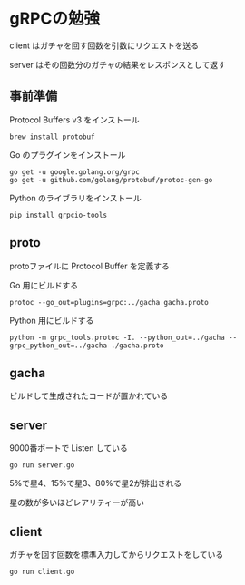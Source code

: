 # gRPCの勉強

client はガチャを回す回数を引数にリクエストを送る

server はその回数分のガチャの結果をレスポンスとして返す

## 事前準備

Protocol Buffers v3 をインストール

```brew install protobuf```

Go のプラグインをインストール

```
go get -u google.golang.org/grpc
go get -u github.com/golang/protobuf/protoc-gen-go
```

Python のライブラリをインストール

```pip install grpcio-tools```



## proto

protoファイルに Protocol Buffer を定義する

Go 用にビルドする

```protoc --go_out=plugins=grpc:../gacha gacha.proto```

Python 用にビルドする

```python -m grpc_tools.protoc -I. --python_out=../gacha --grpc_python_out=../gacha ./gacha.proto```

## gacha

ビルドして生成されたコードが置かれている

## server

9000番ポートで Listen している

```go run server.go```

5%で星4、15%で星3、80%で星2が排出される

星の数が多いほどレアリティーが高い

## client

ガチャを回す回数を標準入力してからリクエストをしている

```go run client.go```
